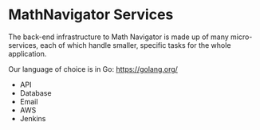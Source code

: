 # MathNavigator Services

The back-end infrastructure to Math Navigator is made up of many micro-services, each of which handle smaller, specific tasks for the whole application.

Our language of choice is in Go: https://golang.org/

 - API
 - Database
 - Email
 - AWS
 - Jenkins
